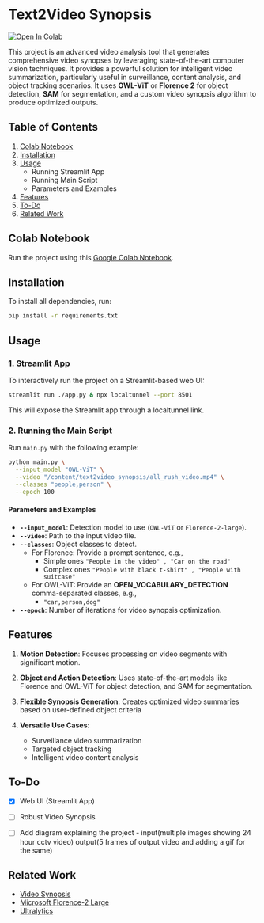 # **Text2Video Synopsis**  
[![Open In Colab](https://colab.research.google.com/assets/colab-badge.svg)](https://colab.research.google.com/drive/1taxvdTp_r2x1qt7i0lWt8BnM8AyfLY4c?usp=sharing)

This project is an advanced video analysis tool that generates comprehensive video synopses by leveraging state-of-the-art computer vision techniques. It provides a powerful solution for intelligent video summarization, particularly useful in surveillance, content analysis, and object tracking scenarios. It uses **OWL-ViT** or **Florence 2** for object detection, **SAM** for segmentation, and a custom video synopsis algorithm to produce optimized outputs.



## **Table of Contents**  
1. [Colab Notebook](#colab-notebook)  
2. [Installation](#installation)  
3. [Usage](#usage)  
   - Running Streamlit App  
   - Running Main Script  
   - Parameters and Examples  
4. [Features](#features)  
5. [To-Do](#to-do)  
6. [Related Work](#related-work)  



## **Colab Notebook**  
Run the project using this [Google Colab Notebook](https://colab.research.google.com/drive/1taxvdTp_r2x1qt7i0lWt8BnM8AyfLY4c?usp=sharing).



## **Installation**  
To install all dependencies, run:  
```bash
pip install -r requirements.txt
```



## **Usage**

### **1. Streamlit App**  
To interactively run the project on a Streamlit-based web UI:  
```bash
streamlit run ./app.py & npx localtunnel --port 8501
```  
This will expose the Streamlit app through a localtunnel link.  



### **2. Running the Main Script**  
Run `main.py` with the following example:  
```bash
python main.py \
  --input_model "OWL-ViT" \
  --video "/content/text2video_synopsis/all_rush_video.mp4" \
  --classes "people,person" \
  --epoch 100
```

#### **Parameters and Examples**  
- **`--input_model`**: Detection model to use (`OWL-ViT` or `Florence-2-large`).  
- **`--video`**: Path to the input video file.  
- **`--classes`**: Object classes to detect.  
   - For Florence: Provide a prompt sentence, e.g.,  
     - Simple ones `"People in the video" , "Car on the road"`  
     - Complex ones `"People with black t-shirt" , "People with suitcase"`  
   - For OWL-ViT: Provide an **OPEN_VOCABULARY_DETECTION** comma-separated classes, e.g.,  
     - `"car,person,dog"`  
- **`--epoch`**: Number of iterations for video synopsis optimization.



## **Features**  
1. **Motion Detection**: Focuses processing on video segments with significant motion.  
2. **Object and Action Detection**: Uses state-of-the-art models like Florence and OWL-ViT for object detection, and SAM for segmentation.  
3. **Flexible Synopsis Generation**: Creates optimized video summaries based on user-defined object criteria
4. **Versatile Use Cases**:

   - Surveillance video summarization
   - Targeted object tracking
   - Intelligent video content analysis



## **To-Do**  
- [x] Web UI (Streamlit App)  
- [ ] Robust Video Synopsis
- [ ] Add diagram explaining the project - input(multiple images showing 24 hour cctv video) output(5 frames of output video and adding a gif for the same)



## **Related Work**  
- [Video Synopsis](https://github.com/mithunparab/video_synopsis)  
- [Microsoft Florence-2 Large](https://huggingface.co/microsoft/Florence-2-large)  
- [Ultralytics](https://github.com/ultralytics)  
